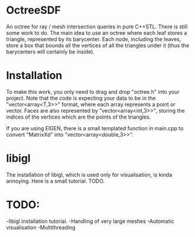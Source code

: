 # OctreeSDF
An octree for ray / mesh intersection queries in pure C++STL. There is still some work to do. The main idea to use an octree where each leaf stores a triangle, represented by its barycenter. Each node, including the leaves, store a box that bounds all the vertices of all the triangles under it (thus the barycenters will certainly be inside). 

# Installation
To make this work, you only need to drag and drop "octree.h" into your project. Note that the code is expecting your data to be in the "vector<array<T,3>>" format, where each array represents a point or vector. Faces are also represented by "vector<array<int,3>>", storing the indices of the vertices which are the points of the triangles. 

If you are using EIGEN, there is a small templated function in main.cpp to convert "MatrixXd" into "vector<array<double,3>>". 

# libigl 
The installation of libigl, which is used only for visualisation, is kinda annoying. Here is a small tutorial. TODO.

# TODO:
-libigl installation tutorial.
-Handling of very large meshes
-Automatic visualisation
-Multithreading
